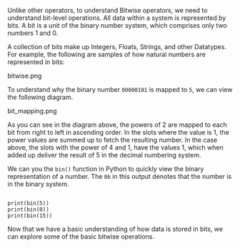 Unlike other operators, to understand Bitwise operators, we need to understand bit-level operations. All data within a system is represented by bits. A bit is a unit of the binary number system, which comprises only two numbers 1 and 0.

A collection of bits make up Integers, Floats, Strings, and other Datatypes. For example, the following are samples of how natural numbers are represented in bits:

<Image>bitwise.png</Image>

To understand why the binary number `00000101` is mapped to `5`, we can view the following diagram.

<Image>bit_mapping.png</Image>

As you can see in the diagram above, the powers of 2 are mapped to each bit from right to left in ascending order. In the slots where the value is 1, the power values are summed up to fetch the resulting number. In the case above, the slots with the power of 4 and 1, have the values 1, which when added up deliver the result of 5 in the decimal numbering system.

We can you the `bin()` function in Python to quickly view the binary representation of a number. The `0b` in this output denotes that the number is in the binary system.

<Editor lang="python">
<code>
print(bin(5))
print(bin(0))
print(bin(15))
</code>
</Editor>

Now that we have a basic understanding of how data is stored in bits, we can explore some of the basic bitwise operations.

